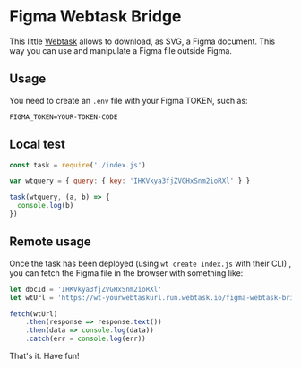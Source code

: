 # Figma Webtask Bridge

This little [Webtask](https://webtask.io/) allows to download, as SVG, a Figma document.
This way you can use and manipulate a Figma file outside Figma.

## Usage

You need to create an `.env` file with your Figma TOKEN, such as:

```text
FIGMA_TOKEN=YOUR-TOKEN-CODE
```

## Local test

```js
const task = require('./index.js')

var wtquery = { query: { key: 'IHKVkya3fjZVGHxSnm2ioRXl' } }

task(wtquery, (a, b) => {
  console.log(b)
})
```

## Remote usage

Once the task has been deployed (using `wt create index.js` with their CLI) , you can fetch the Figma file in the browser with something like:

```js
let docId = 'IHKVkya3fjZVGHxSnm2ioRXl'
let wtUrl = 'https://wt-yourwebtaskurl.run.webtask.io/figma-webtask-bridge?key=' + docId

fetch(wtUrl)
    .then(response => response.text())
    .then(data => console.log(data))
    .catch(err = console.log(err))
```

That's it. Have fun!